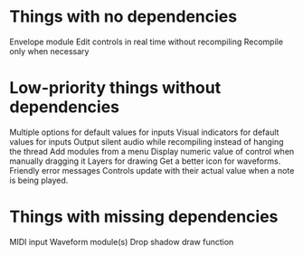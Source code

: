 # Things with no dependencies
Envelope module
Edit controls in real time without recompiling
Recompile only when necessary

# Low-priority things without dependencies
Multiple options for default values for inputs
Visual indicators for default values for inputs
Output silent audio while recompiling instead of hanging the thread
Add modules from a menu
Display numeric value of control when manually dragging it
Layers for drawing
Get a better icon for waveforms.
Friendly error messages
Controls update with their actual value when a note is being played.

# Things with missing dependencies
MIDI input
Waveform module(s)
Drop shadow draw function
